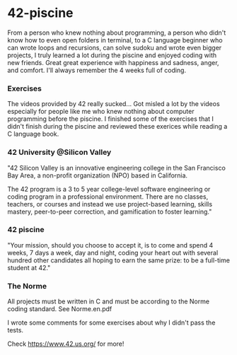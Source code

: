 # 42-piscine

From a person who knew nothing about programming, a person who didn't know how to even open folders in terminal, to a C language beginner who can wrote loops and recursions, can solve sudoku and wrote even bigger projects, I truly learned a lot during the piscine and enjoyed coding with new friends. Great great experience with happiness and sadness, anger, and comfort. I'll always remember the 4 weeks full of coding.

### Exercises ###
The videos provided by 42 really sucked... Got misled a lot by the videos especially for people like me who knew nothing about computer programming before the piscine. I finished some of the exercises that I didn't finish during the piscine and reviewed these exerices while reading a C language book.

### 42 University @Silicon Valley ###
"42 Silicon Valley is an innovative engineering college in the San Francisco Bay Area, a non-profit organization (NPO) based in California.

The 42 program is a 3 to 5 year college-level software engineering or coding program in a professional environment. There are no classes, teachers, or courses and instead we use project-based learning, skills mastery, peer-to-peer correction, and gamification to foster learning."

### 42 piscine ###
"Your mission, should you choose to accept it, is to come and spend 4 weeks, 7 days a week, day and night, coding your heart out with several hundred other candidates all hoping to earn the same prize: to be a full-time student at 42."

### The Norme ###
All projects must be written in C and must be according to the Norme coding standard. See Norme.en.pdf

I wrote some comments for some exercises about why I didn't pass the tests.

Check https://www.42.us.org/ for more!
